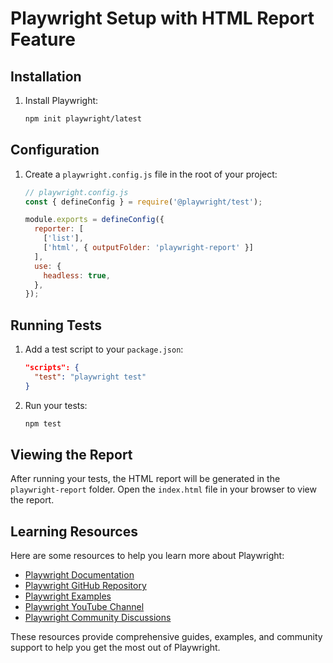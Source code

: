 # Playwright Setup with HTML Report Feature

## Installation

1. Install Playwright:
    ```bash
    npm init playwright/latest
    ```

## Configuration

1. Create a `playwright.config.js` file in the root of your project:
    ```javascript
    // playwright.config.js
    const { defineConfig } = require('@playwright/test');

    module.exports = defineConfig({
      reporter: [
        ['list'],
        ['html', { outputFolder: 'playwright-report' }]
      ],
      use: {
        headless: true,
      },
    });
    ```

## Running Tests

1. Add a test script to your `package.json`:
    ```json
    "scripts": {
      "test": "playwright test"
    }
    ```

2. Run your tests:
    ```bash
    npm test
    ```

## Viewing the Report

After running your tests, the HTML report will be generated in the `playwright-report` folder. Open the `index.html` file in your browser to view the report.

## Learning Resources

Here are some resources to help you learn more about Playwright:

- [Playwright Documentation](https://playwright.dev/docs/intro)
- [Playwright GitHub Repository](https://github.com/microsoft/playwright)
- [Playwright Examples](https://github.com/microsoft/playwright/tree/main/examples)
- [Playwright YouTube Channel](https://www.youtube.com/channel/UC46Zj8pDH5tDosqm1gd7WTg)
- [Playwright Community Discussions](https://github.com/microsoft/playwright/discussions)

These resources provide comprehensive guides, examples, and community support to help you get the most out of Playwright.